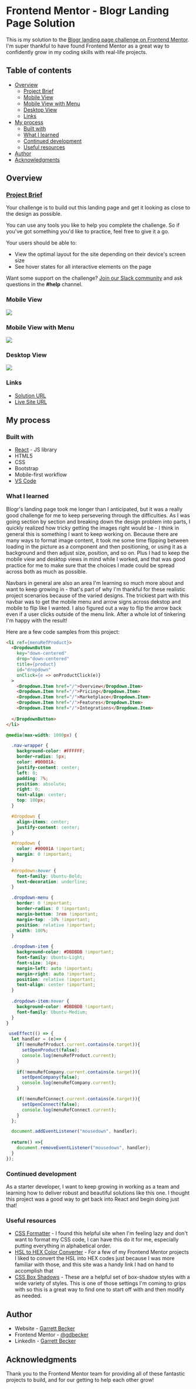 # Frontend Mentor - Blogr Landing Page Solution

This is my solution to the [Blogr landing page challenge on Frontend Mentor](https://www.frontendmentor.io/challenges/blogr-landing-page-EX2RLAApP). I'm super thankful to have found Frontend Mentor as a great way to confidently grow in my coding skills with real-life projects. 

## Table of contents

- [Overview](#overview)
  - [Project Brief](#project-brief)
  - [Mobile View](#mobile-view)
  - [Mobile View with Menu](#mobile-view-eith-menu)
  - [Desktop View](#desktop-view)
  - [Links](#links)
- [My process](#my-process)
  - [Built with](#built-with)
  - [What I learned](#what-i-learned)
  - [Continued development](#continued-development)
  - [Useful resources](#useful-resources)
- [Author](#author)
- [Acknowledgments](#acknowledgments)

## Overview

### [Project Brief](./project%20brief/)

Your challenge is to build out this landing page and get it looking as close to the design as possible.

You can use any tools you like to help you complete the challenge. So if you've got something you'd like to practice, feel free to give it a go.

Your users should be able to:

- View the optimal layout for the site depending on their device's screen size
- See hover states for all interactive elements on the page

Want some support on the challenge? [Join our Slack community](https://www.frontendmentor.io/slack) and ask questions in the **#help** channel.

### Mobile View

![](./blogr-homepage-mobile.jpg)

### Mobile View with Menu

![](./blogr-homepage-mobile-menu.jpg)

### Desktop View

![](./blogr-homepage-desktop.jpg)

### Links

- [Solution URL](https://www.frontendmentor.io/solutions/blogr-landing-page-with-react-bootstrap-ziqxnxrt9z)
- [Live Site URL](https://blogr-homepage-gdbecker.netlify.app)

## My process

### Built with

- [React](https://reactjs.org/) - JS library
- HTML5
- CSS
- Bootstrap
- Mobile-first workflow
- [VS Code](https://code.visualstudio.com)

### What I learned

Blogr's landing page took me longer than I anticipated, but it was a really good challenge for me to keep persevering through the difficulties. As I was going section by section and breaking down the design problem into parts, I quickly realized how tricky getting the images right would be - I think in general this is something I want to keep working on. Because there are many ways to format image content, it took me some time flipping between loading in the picture as a component and then positioning, or using it as a background and then adjust size, position, and so on. Plus I had to keep the mobile view and desktop views in mind while I worked, and that was good practice for me to make sure that the choices I made could be spread across both as much as possible.

Navbars in general are also an area I'm learning so much more about and want to keep growing in - that's part of why I'm thankful for these realistic project scenarios because of the varied designs. The trickiest part with this navbar was to get the mobile menu and arrow signs across dekstop and mobile to flip like I wanted. I also figured out a way to flip the arrow back even if a user clicks outside of the menu link. After a whole lot of tinkering I'm happy with the result!

Here are a few code samples from this project:

```html
<li ref={menuRefProduct}>
  <DropdownButton
    key="down-centered"
    drop="down-centered"
    title={product}
    id="dropdown"
    onClick={e => onProductClick(e)}
  >
    <Dropdown.Item href="/">Overview</Dropdown.Item>
    <Dropdown.Item href="/">Pricing</Dropdown.Item>
    <Dropdown.Item href="/">Marketplace</Dropdown.Item>
    <Dropdown.Item href="/">Features</Dropdown.Item>
    <Dropdown.Item href="/">Integrations</Dropdown.Item>
    
  </DropdownButton>
</li>
```

```css
@media(max-width: 1000px) {

  .nav-wrapper {
    background-color: #FFFFFF;
    border-radius: 5px;
    color: #00001A;
    justify-content: center;
    left: 0;
    padding: 7%;
    position: absolute;
    right: 0;
    text-align: center;
    top: 100px;
  }

  #dropdown {
    align-items: center;
    justify-content: center;
  }

  #dropdown {
    color: #00001A !important;
    margin: 0 !important;
  }
  
  #dropdown:hover {
    font-family: Ubuntu-Bold;
    text-decoration: underline;
  }

  .dropdown-menu {
    border: 0 !important;
    border-radius: 0 !important;
    margin-bottom: 3rem !important;
    margin-top: -10% !important;
    position: relative !important;
    width: 100%;
  }

  .dropdown-item {
    background-color: #DBDBDB !important;
    font-family: Ubuntu-Light;
    font-size: 14px;
    margin-left: auto !important;
    margin-right: auto !important;
    position: relative !important;
    text-align: center !important;
  }
  
  .dropdown-item:hover {
    background-color: #DBDBDB !important;
    font-family: Ubuntu-Medium;
  }
}
```

```js
 useEffect(() => {
  let handler = (e)=> {
    if(!menuRefProduct.current.contains(e.target)){
      setOpenProduct(false);
      console.log(menuRefProduct.current);
    }
    
    if(!menuRefCompany.current.contains(e.target)){
      setOpenCompany(false);
      console.log(menuRefCompany.current);
    }

    if(!menuRefConnect.current.contains(e.target)){
      setOpenConnect(false);
      console.log(menuRefConnect.current);
    }
  };

  document.addEventListener("mousedown", handler);
  
  return() =>{
    document.removeEventListener("mousedown", handler);
  }
});
```

### Continued development

As a starter developer, I want to keep growing in working as a team and learning how to deliver robust and beautiful solutions like this one. I thought this project was a good way to get back into React and begin doing just that!

### Useful resources

- [CSS Formatter](http://www.lonniebest.com/FormatCSS/) - I found this helpful site when I'm feeling lazy and don't want to format my CSS code, I can have this do it for me, especially putting everything in alphabetical order.
- [HSL to HEX Color Converter](https://htmlcolors.com/hsl-to-hex) - For a few of my Frontend Mentor projects I liked to convert the HSL into HEX codes just because I was more familiar with those, and this site was a handy link I had on hand to accomplish that
- [CSS Box Shadows](https://getcssscan.com/css-box-shadow-examples) - These are a helpful set of box-shadow styles with a wide variety of styles. This is one of those settings I'm coming to grips with so this is a great way to find one to start off with and then modify as needed.

## Author

- Website - [Garrett Becker]()
- Frontend Mentor - [@gdbecker](https://www.frontendmentor.io/profile/gdbecker)
- LinkedIn - [Garrett Becker](https://www.linkedin.com/in/garrett-becker-923b4a106/)

## Acknowledgments

Thank you to the Frontend Mentor team for providing all of these fantastic projects to build, and for our getting to help each other grow!